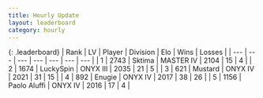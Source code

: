 ```yaml
---
title: Hourly Update
layout: leaderboard
category: hourly
---
```


{: .leaderboard}
| Rank | LV | Player | Division | Elo | Wins | Losses |
| --- | --- | --- | --- | --- | --- | --- |
| <span data-change="0">1</span> | 2743 | <span title="ID: 353063">Sktima</span> | MASTER IV | <span data-change="0">2104</span> | <span data-change="0">15</span> | <span data-change="0">4</span> |
| <span data-change="4">2</span> | 1674 | <span title="ID: 498412">LuckySpin</span> | ONYX III | <span data-change="34">2035</span> | <span data-change="4">21</span> | <span data-change="1">5</span> |
| <span data-change="-1">3</span> | 621 | <span title="ID: 611082">Mustard</span> | ONYX IV | <span data-change="-16">2021</span> | <span data-change="3">31</span> | <span data-change="3">15</span> |
| <span data-change="-1">4</span> | 892 | <span title="ID: 623502">Enugie</span> | ONYX IV | <span data-change="-18">2017</span> | <span data-change="2">38</span> | <span data-change="3">26</span> |
| <span data-change="-1">5</span> | 1156 | <span title="ID: 512212">Paolo Aluffi</span> | ONYX IV | <span data-change="0">2016</span> | <span data-change="0">17</span> | <span data-change="0">4</span> |